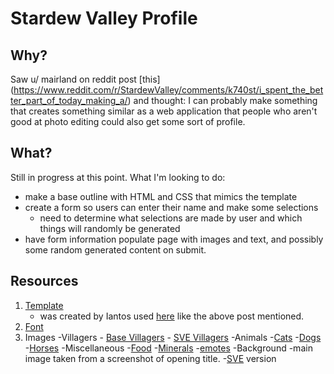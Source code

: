 # Stardew Valley Profile
## Why?
Saw u/ mairland on reddit post [this] (https://www.reddit.com/r/StardewValley/comments/k740st/i_spent_the_better_part_of_today_making_a/) and thought: I can probably make something that creates something similar as a web application that people who aren't good at photo editing could also get some sort of profile.  
## What?
Still in progress at this point. What I'm looking to do:
- make a base outline with HTML and CSS that mimics the template
- create a form so users can enter their name and make some selections
	- need to determine what selections are made by user and which things will randomly be generated
- have form information populate page with images and text, and possibly some random generated content on submit.

## Resources
1. [Template](https://imgur.com/OM6xjLQ) 
	- was created by Iantos used [here](https://www.furaffinity.net/view/28043787/) like the above post mentioned.
2.  [Font](https://www.reddit.com/r/StardewValley/comments/4dtgp7/by_popular_request_a_stardew_valley_font_for_your/)
3. Images
	-Villagers
		- [Base Villagers](https://www.nexusmods.com/stardewvalley/mods/4824)
		- [SVE Villagers](https://www.nexusmods.com/stardewvalley/mods/5975)
	-Animals
		-[Cats](https://www.nexusmods.com/stardewvalley/mods/3872)
		-[Dogs](https://www.nexusmods.com/stardewvalley/mods/3871)
		-[Horses](https://www.nexusmods.com/stardewvalley/mods/3169)
	-Miscellaneous
		-[Food](https://www.spriters-resource.com/pc_computer/stardewvalley/sheet/82514/)
		-[Minerals](https://www.spriters-resource.com/pc_computer/stardewvalley/sheet/89641/)
		-[emotes](https://www.spriters-resource.com/pc_computer/stardewvalley/sheet/112786/)
	-Background
		-main image taken from a screenshot of opening title.
		-[SVE](https://www.nexusmods.com/stardewvalley/mods/3753) version
		

